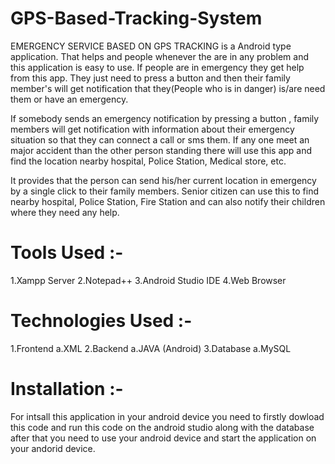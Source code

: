 # GPS-Based-Tracking-System


EMERGENCY SERVICE BASED ON GPS TRACKING is a Android type application. That helps and people whenever the are in any problem and this application is easy to use.
If people are in emergency they get help from this app. They just need to press a button and then their family member's will get notification that they(People who is in danger) is/are need them or have an emergency.

If somebody sends an emergency notification by pressing a button , family members will get notification with information about their emergency situation so that they can connect a call or sms them. 
If any one meet an major accident than the other person standing there will use this app and find the location nearby hospital, Police Station, Medical store, etc.

It provides that the person can send his/her current location in emergency by a single click to their family members. 
Senior citizen can use this to find nearby hospital, Police Station, Fire Station and can also notify their children where they need any help.

# Tools Used :-
1.Xampp Server
2.Notepad++
3.Android Studio IDE
4.Web Browser

# Technologies Used :-
1.Frontend
	a.XML
2.Backend
	a.JAVA (Android)
3.Database
	a.MySQL

# Installation :-
For intsall this application in your android device you need to firstly dowload this code and run this code on the android studio along with the database after that you need to use your android device and start the application on your andorid device.
